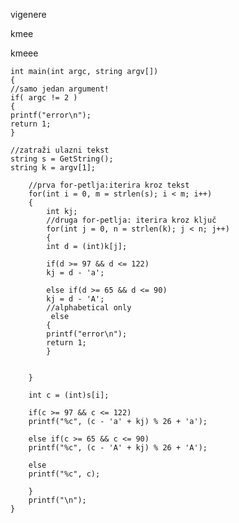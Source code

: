 vigenere

kmee

kmeee

    int main(int argc, string argv[])
    {
    //samo jedan argument!
    if( argc != 2 )
    {
    printf("error\n");
    return 1;
    }
    
    //zatraži ulazni tekst
    string s = GetString();
    string k = argv[1];
    
        //prva for-petlja:iterira kroz tekst
        for(int i = 0, m = strlen(s); i < m; i++)
        {   
            int kj;
            //druga for-petlja: iterira kroz ključ
            for(int j = 0, n = strlen(k); j < n; j++)
            {
            int d = (int)k[j];
        
            if(d >= 97 && d <= 122)
            kj = d - 'a';
            
            else if(d >= 65 && d <= 90)
            kj = d - 'A';
            //alphabetical only
             else
            {
            printf("error\n");
            return 1;
            }
        
        
        }
        
        int c = (int)s[i];
        
        if(c >= 97 && c <= 122)
        printf("%c", (c - 'a' + kj) % 26 + 'a');
        
        else if(c >= 65 && c <= 90)
        printf("%c", (c - 'A' + kj) % 26 + 'A');
        
        else
        printf("%c", c);
    
        }
        printf("\n");
    }

